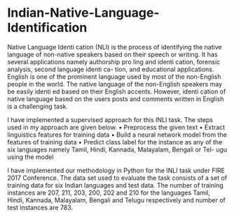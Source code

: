# Indian-Native-Language-Identification

Native Language Identi cation (NLI) is the process of identifying the native language of non-native speakers based on their speech or writing. It has several applications namely authorship pro ling and identi cation, forensic analysis, second language identi ca- tion, and educational applications. English is one of the prominent language used by most of the non-English people in the world. The native language of the non-English speakers may be easily identi ed based on their English accents. However, identi cation of native language based on the users posts and comments written in English is a challenging task.

I have implemented a supervised approach for this INLI task. The steps used in my approach are given below.
• Preprocess the given text
• Extract linguistics features for training data
• Build a neural network model from the features of training data
• Predict class label for the instance as any of the six languages namely Tamil, Hindi, Kannada, Malayalam, Bengali or Tel- ugu using the model

I have implemented our methodology in Python for the INLI task under FIRE 2017 Conference. The data set used to evaluate the task consists of a set of training data for six Indian languages and test data. The number of training instances are 207, 211, 203, 200, 202 and 210 for the languages Tamil, Hindi, Kannada, Malayalam, Bengali and Telugu respectively and number of test instances are 783. 


